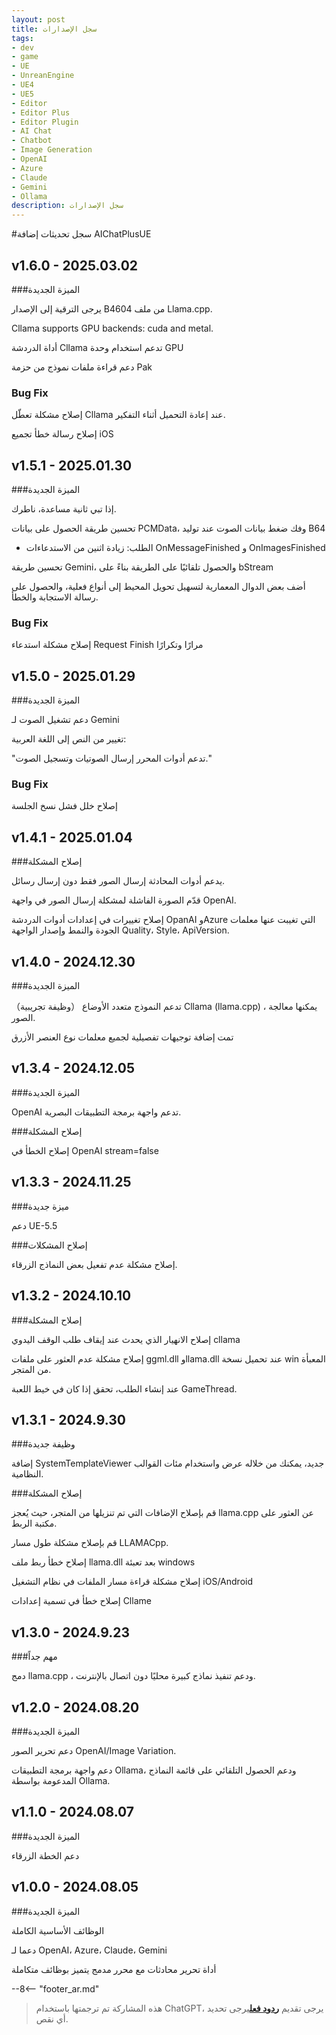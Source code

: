 ```yaml
---
layout: post
title: سجل الإصدارات
tags:
- dev
- game
- UE
- UnreanEngine
- UE4
- UE5
- Editor
- Editor Plus
- Editor Plugin
- AI Chat
- Chatbot
- Image Generation
- OpenAI
- Azure
- Claude
- Gemini
- Ollama
description: سجل الإصدارات
---
```


<meta property="og:title" content="UE 插件 AIChatPlus 版本日志" />

#سجل تحديثات إضافة AIChatPlusUE

## v1.6.0 - 2025.03.02

###الميزة الجديدة

يرجى الترقية إلى الإصدار B4604 من ملف Llama.cpp.

Cllama supports GPU backends: cuda and metal.

أداة الدردشة Cllama تدعم استخدام وحدة GPU

دعم قراءة ملفات نموذج من حزمة Pak

### Bug Fix

إصلاح مشكلة تعطّل Cllama عند إعادة التحميل أثناء التفكير.

إصلاح رسالة خطأ تجميع iOS

## v1.5.1 - 2025.01.30

###الميزة الجديدة

إذا تبي ثانية مساعدة، ناطرك.

تحسين طريقة الحصول على بيانات PCMData، وفك ضغط بيانات الصوت عند توليد B64

* الطلب: زيادة اثنين من الاستدعاءات OnMessageFinished و OnImagesFinished

تحسين طريقة Gemini، والحصول تلقائيًا على الطريقة بناءً على bStream

أضف بعض الدوال المعمارية لتسهيل تحويل المحيط إلى أنواع فعلية، والحصول على رسالة الاستجابة والخطأ.

### Bug Fix

إصلاح مشكلة استدعاء  Request Finish مرارًا وتكرارًا

## v1.5.0 - 2025.01.29

###الميزة الجديدة

دعم تشغيل الصوت لـ Gemini

تغيير من النص إلى اللغة العربية:

"تدعم أدوات المحرر إرسال الصوتيات وتسجيل الصوت."

### Bug Fix

إصلاح خلل فشل نسخ الجلسة

## v1.4.1 - 2025.01.04

###إصلاح المشكلة

يدعم أدوات المحادثة إرسال الصور فقط دون إرسال رسائل.

قدّم الصورة الفاشلة لمشكلة إرسال الصور في واجهة OpenAI.

إصلاح تغييرات في إعدادات أدوات الدردشة OpanAI وAzure التي تغيبت عنها معلمات الجودة والنمط وإصدار الواجهة Quality، Style، ApiVersion.

## v1.4.0 - 2024.12.30

###الميزة الجديدة

（وظيفة تجريبية） تدعم النموذج متعدد الأوضاع Cllama (llama.cpp) ، يمكنها معالجة الصور.

تمت إضافة توجيهات تفصيلية لجميع معلمات نوع العنصر الأزرق

## v1.3.4 - 2024.12.05

###الميزة الجديدة

OpenAI تدعم واجهة برمجة التطبيقات البصرية.

###إصلاح المشكلة

إصلاح الخطأ في OpenAI stream=false

## v1.3.3 - 2024.11.25

###ميزة جديدة

دعم UE-5.5

###إصلاح المشكلات

إصلاح مشكلة عدم تفعيل بعض النماذج الزرقاء.

## v1.3.2 - 2024.10.10

###إصلاح المشكلة

إصلاح الانهيار الذي يحدث عند إيقاف طلب الوقف اليدوي cllama

إصلاح مشكلة عدم العثور على ملفات ggml.dll وllama.dll عند تحميل نسخة win المعبأة من المتجر.

عند إنشاء الطلب، تحقق إذا كان في خيط اللعبة GameThread.

## v1.3.1 - 2024.9.30

###وظيفة جديدة

إضافة SystemTemplateViewer جديد، يمكنك من خلاله عرض واستخدام مئات القوالب النظامية.

###إصلاح المشكلة

قم بإصلاح الإضافات التي تم تنزيلها من المتجر، حيث يُعجز llama.cpp عن العثور على مكتبة الربط.

قم بإصلاح مشكلة طول مسار LLAMACpp.

إصلاح خطأ ربط ملف llama.dll بعد تعبئة windows

إصلاح مشكلة قراءة مسار الملفات في نظام التشغيل iOS/Android

إصلاح خطأ في تسمية إعدادات Cllame

## v1.3.0 - 2024.9.23

###مهم جداً

دمج llama.cpp ، ودعم تنفيذ نماذج كبيرة محليًا دون اتصال بالإنترنت.

## v1.2.0 - 2024.08.20

###الميزة الجديدة

دعم تحرير الصور OpenAI/Image Variation.

دعم واجهة برمجة التطبيقات Ollama، ودعم الحصول التلقائي على قائمة النماذج المدعومة بواسطة Ollama.

## v1.1.0 - 2024.08.07

###الميزة الجديدة

دعم الخطة الزرقاء

## v1.0.0 - 2024.08.05

###الميزة الجديدة

الوظائف الأساسية الكاملة

دعما لـ OpenAI، Azure، Claude، Gemini

أداة تحرير محادثات مع محرر مدمج يتميز بوظائف متكاملة

--8<-- "footer_ar.md"


> هذه المشاركة تم ترجمتها باستخدام ChatGPT، يرجى تقديم [**ردود فعل**](https://github.com/disenone/wiki_blog/issues/new)يرجى تحديد أي نقص. 
